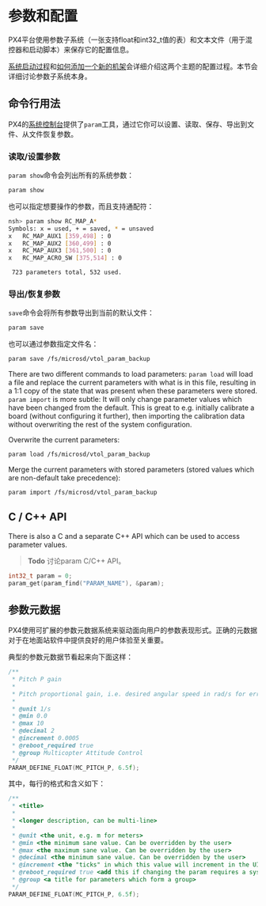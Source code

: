 # 参数和配置

PX4平台使用参数子系统（一张支持float和int32_t值的表）和文本文件（用于混控器和启动脚本）来保存它的配置信息。

[系统启动过程](../advanced/system_startup.md)和[如何添加一个新的机架](../airframes/adding_a_new_frame.md)会详细介绍这两个主题的配置过程。本节会详细讨论参数子系统本身。

## 命令行用法

PX4的[系统控制台](../debug/system_console.md)提供了```param```工具，通过它你可以设置、读取、保存、导出到文件、从文件恢复参数。

### 读取/设置参数

`param show`命令会列出所有的系统参数：

```sh
param show
```

也可以指定想要操作的参数，而且支持通配符：

```sh
nsh> param show RC_MAP_A*
Symbols: x = used, + = saved, * = unsaved
x   RC_MAP_AUX1 [359,498] : 0
x   RC_MAP_AUX2 [360,499] : 0
x   RC_MAP_AUX3 [361,500] : 0
x   RC_MAP_ACRO_SW [375,514] : 0

 723 parameters total, 532 used.
```

### 导出/恢复参数

`save`命令会将所有参数导出到当前的默认文件：

```sh
param save
```

也可以通过参数指定文件名：

```sh
param save /fs/microsd/vtol_param_backup
```

There are two different commands to load parameters: ```param load``` will load a file and replace the current parameters with what is in this file, resulting in a 1:1 copy of the state that was present when these parameters were stored. ```param import``` is more subtle: It will only change parameter values which have been changed from the default. This is great to e.g. initially calibrate a board (without configuring it further), then importing the calibration data without overwriting the rest of the system configuration.

Overwrite the current parameters:

```sh
param load /fs/microsd/vtol_param_backup
```

Merge the current parameters with stored parameters (stored values which are non-default take precedence):

```sh
param import /fs/microsd/vtol_param_backup
```

## C / C++ API

There is also a C and a separate C++ API which can be used to access parameter values.

> **Todo** 讨论param C/C++ API。

<div class="host-code"></div>

```C
int32_t param = 0;
param_get(param_find("PARAM_NAME"), &param);
```

## 参数元数据

PX4使用可扩展的参数元数据系统来驱动面向用户的参数表现形式。正确的元数据对于在地面站软件中提供良好的用户体验至关重要。

典型的参数元数据节看起来向下面这样：

```C++
/**
 * Pitch P gain
 *
 * Pitch proportional gain, i.e. desired angular speed in rad/s for error 1 rad.
 *
 * @unit 1/s
 * @min 0.0
 * @max 10
 * @decimal 2
 * @increment 0.0005
 * @reboot_required true
 * @group Multicopter Attitude Control
 */
PARAM_DEFINE_FLOAT(MC_PITCH_P, 6.5f);
```

其中，每行的格式和含义如下：

```C++
/**
 * <title>
 *
 * <longer description, can be multi-line>
 *
 * @unit <the unit, e.g. m for meters>
 * @min <the minimum sane value. Can be overridden by the user>
 * @max <the maximum sane value. Can be overridden by the user>
 * @decimal <the minimum sane value. Can be overridden by the user>
 * @increment <the "ticks" in which this value will increment in the UI>
 * @reboot_required true <add this if changing the param requires a system restart>
 * @group <a title for parameters which form a group>
 */
PARAM_DEFINE_FLOAT(MC_PITCH_P, 6.5f);
```
